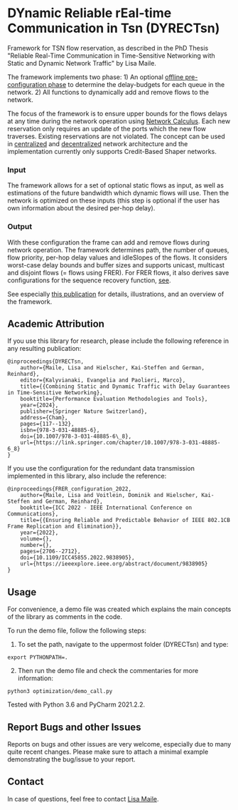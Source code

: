 # DYnamic Reliable rEal-time Communication in Tsn (DYRECTsn)

Framework for TSN flow reservation, as described in the PhD Thesis "Reliable Real-Time Communication in Time-Sensitive 
Networking with Static and Dynamic Network Traffic" by Lisa Maile.

The framework implements two phase: 1) An optional 
[offline pre-configuration phase](https://link.springer.com/chapter/10.1007/978-3-031-48885-6_8) to determine 
the delay-budgets for each queue in the network. 2) All functions to dynamically add and remove flows to the network.

The focus of the framework is to ensure upper bounds for the flows delays at any time during the network 
operation using [Network Calculus](https://ieeexplore.ieee.org/abstract/document/9123308). Each new reservation only 
requires an update of the ports which the new flow traverses. Existing reservations are not violated. The concept can
be used in [centralized](https://ieeexplore.ieee.org/abstract/document/9913646) and
[decentralized](https://dl.acm.org/doi/abs/10.1145/3575757.3593644) network architecture and the implementation 
currently only supports Credit-Based Shaper networks.

### Input
The framework allows for a set of optional static flows as input, as well as estimations of the future
bandwidth which dynamic flows will use. Then the network is optimized on these inputs (this step
is optional if the user has own information about the desired per-hop delay). 

### Output
With these configuration the frame can add and remove flows during network operation. 
The framework determines path, the number of queues, flow priority, per-hop delay values 
and idleSlopes of the flows.
It considers worst-case delay bounds and buffer sizes and supports unicast, multicast and 
disjoint flows (= flows using FRER). For FRER flows, it also derives save configurations
for the sequence recovery function, [see](https://ieeexplore.ieee.org/document/9838905).

See especially 
[this publication](https://link.springer.com/chapter/10.1007/978-3-031-48885-6_8) for details, illustrations,
and an overview of the framework.

## Academic Attribution

If you use this library for research, please include the following reference in any resulting publication:

```plain
@inproceedings{DYRECTsn,
    author={Maile, Lisa and Hielscher, Kai-Steffen and German, Reinhard},
    editor={Kalyvianaki, Evangelia and Paolieri, Marco},
    title={{Combining Static and Dynamic Traffic with Delay Guarantees in Time-Sensitive Networking},
    booktitle={Performance Evaluation Methodologies and Tools},
    year={2024},
    publisher={Springer Nature Switzerland},
    address={Cham},
    pages={117--132},
    isbn={978-3-031-48885-6},
    doi={10.1007/978-3-031-48885-6\_8},
    url={https://link.springer.com/chapter/10.1007/978-3-031-48885-6_8}
}
```

If you use the configuration for the redundant data transmission implemented in this library, also include the reference:

```plain
@inproceedings{FRER_configuration_2022,
    author={Maile, Lisa and Voitlein, Dominik and Hielscher, Kai-Steffen and German, Reinhard},
    booktitle={ICC 2022 - IEEE International Conference on Communications}, 
    title={{Ensuring Reliable and Predictable Behavior of IEEE 802.1CB Frame Replication and Elimination}}, 
    year={2022},
    volume={},
    number={},
    pages={2706--2712},
    doi={10.1109/ICC45855.2022.9838905},
    url={https://ieeexplore.ieee.org/abstract/document/9838905}
}
```

## Usage

For convenience, a demo file was created which explains the main concepts of the library as comments in the code.

To run the demo file, follow the following steps:

1. To set the path, navigate to the uppermost folder (DYRECTsn) and type:
```
export PYTHONPATH=.
```
2. Then run the demo file and check the commentaries for more information:
```
python3 optimization/demo_call.py
```
Tested with Python 3.6 and PyCharm 2021.2.2.

## Report Bugs and other Issues

Reports on bugs and other issues are very welcome, especially due to many quite recent changes.
Please make sure to attach a minimal example demonstrating the bug/issue to your report.

## Contact

In case of questions, feel free to contact [Lisa Maile](mailto:lisa.maile@fau.de?subject=[DYRECTsn%20GitHub]%20).



